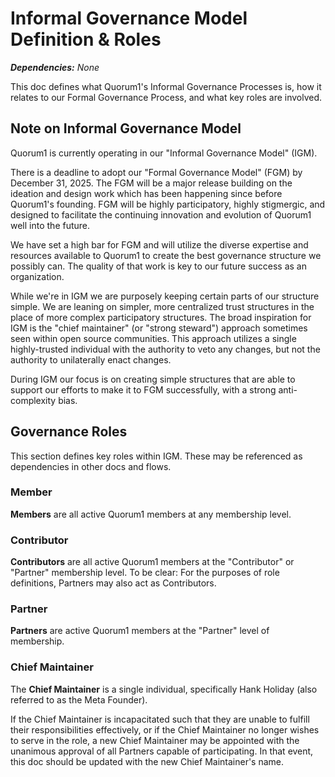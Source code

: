 # Informal Governance Model Definition & Roles

_**Dependencies:** None_

This doc defines what Quorum1's Informal Governance Processes is, how it relates to our Formal Governance Process, and what key roles are involved.

## Note on Informal Governance Model

Quorum1 is currently operating in our "Informal Governance Model" (IGM). 

There is a deadline to adopt our "Formal Governance Model" (FGM) by December 31, 2025. The FGM will be a major release building on the ideation and design work which has been happening since before Quorum1's founding. FGM will be highly participatory, highly stigmergic, and designed to facilitate the continuing innovation and evolution of Quorum1 well into the future.

We have set a high bar for FGM and will utilize the diverse expertise and resources available to Quorum1 to create the best governance structure we possibly can. The quality of that work is key to our future success as an organization.

While we're in IGM we are purposely keeping certain parts of our structure simple. We are leaning on simpler, more centralized trust structures in the place of more complex participatory structures. The broad inspiration for IGM is the "chief maintainer" (or "strong steward") approach sometimes seen within open source communities. This approach utilizes a single highly-trusted individual with the authority to veto any changes, but not the authority to unilaterally enact changes.

During IGM our focus is on creating simple structures that are able to support our efforts to make it to FGM successfully, with a strong anti-complexity bias.

## Governance Roles

This section defines key roles within IGM. These may be referenced as dependencies in other docs and flows.

### Member

**Members** are all active Quorum1 members at any membership level.

### Contributor

**Contributors** are all active Quorum1 members at the "Contributor" or "Partner" membership level. To be clear: For the purposes of role definitions, Partners may also act as Contributors.

### Partner

**Partners** are active Quorum1 members at the "Partner" level of membership.

### Chief Maintainer

The **Chief Maintainer** is a single individual, specifically Hank Holiday (also referred to as the Meta Founder).

If the Chief Maintainer is incapacitated such that they are unable to fulfill their responsibilities effectively, or if the Chief Maintainer no longer wishes to serve in the role, a new Chief Maintainer may be appointed with the unanimous approval of all Partners capable of participating. In that event, this doc should be updated with the new Chief Maintainer's name.
